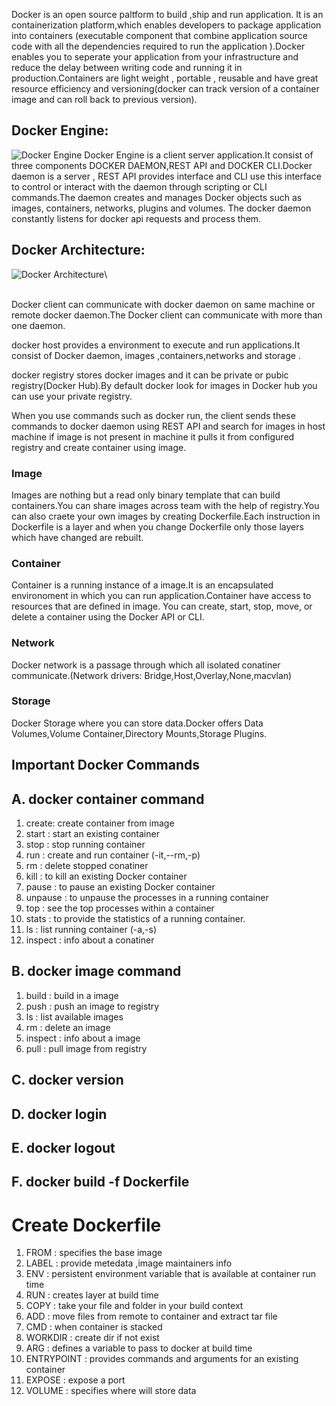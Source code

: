 Docker is an open source paltform to build ,ship and run application. It is an containerization platform,which enables developers to package application into containers (executable component that combine application source code with all the dependencies required to run the application ).Docker enables you to seperate your application from your infrastructure and reduce the delay between writing code and running it in production.Containers are light weight , portable , reusable  and have great resource efficiency and versioning(docker can track version of a container image and can roll back to previous version).


## Docker Engine:
![Docker Engine](https://docs.docker.com/engine/images/engine-components-flow.png)
Docker Engine is a  client server application.It consist of three components DOCKER DAEMON,REST API and DOCKER CLI.Docker daemon is a server , REST API provides interface and CLI use this interface  to control or interact with the  daemon through scripting or CLI commands.The daemon creates and manages Docker objects such as images, containers, networks, plugins and volumes. The docker daemon constantly listens for docker api requests and process them.

## Docker Architecture: 
![Docker Architecture](https://docs.docker.com/engine/images/architecture.svg)\


<br/>
Docker client can communicate with docker daemon on same machine or remote docker daemon.The Docker client can communicate with more than one daemon.

docker host provides a environment to execute and run applications.It consist of Docker daemon, images
,containers,networks and storage .

docker registry stores docker images and it can be private or pubic registry(Docker Hub).By default docker look for images in Docker hub you can use your private registry.

When you use commands such as docker run, the client sends these commands to docker daemon using REST API and search for images in host machine if image is not present in machine it pulls it from configured registry and create container using image.


### Image
Images are nothing but a read only binary template that can build containers.You can share images across team with the help of registry.You can also craete your own images by creating Dockerfile.Each instruction in Dockerfile is a layer and when you change Dockerfile only those layers which have changed are rebuilt.

### Container
Container is a running instance of a image.It is an encapsulated environoment in which you can run application.Container have access to resources that are defined in image. You can create, start, stop, move, or delete a container using the Docker API or CLI.

### Network
Docker network is a passage through which all isolated conatiner communicate.(Network drivers: Bridge,Host,Overlay,None,macvlan)

### Storage
Docker Storage where you can store data.Docker offers Data Volumes,Volume Container,Directory Mounts,Storage Plugins.



## Important Docker Commands

## A. docker container command
1.  create: create container from image
2.  start : start an existing container
3.  stop : stop running container
4.  run : create and run container  (-it,--rm,-p)
5.  rm : delete stopped conatiner
6.  kill : to kill an existing Docker container
7.  pause : to pause an existing Docker container
8.  unpause : to unpause the processes in a running container
9.  top : see the top processes within a container
10. stats : to provide the statistics of a running container.
11. ls : list running container  (-a,-s)
12. inspect : info about a conatiner


## B. docker image command
1.  build : build in a image
2.  push : push an image to registry
3.  ls : list available images
4.  rm : delete an image
5.  inspect : info about a image
6.  pull : pull image from registry

## C. docker version
## D. docker login
## E. docker logout
## F. docker build -f Dockerfile





# Create Dockerfile
1.  FROM : specifies the base image
2.  LABEL : provide metedata ,image maintainers info
3.  ENV : persistent environment variable that is available at container run time
4.  RUN : creates layer at build time
5.  COPY : take your file and folder in your build context
6.  ADD : move files from remote to container and extract tar file
7.  CMD : when container is stacked
8.  WORKDIR : create dir if not exist
9.  ARG : defines a variable to pass to docker at build time
10. ENTRYPOINT : provides commands and arguments for an existing container
11. EXPOSE : expose a port
12. VOLUME : specifies where will store data


